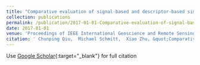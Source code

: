 ```yaml
---
title: "Comparative evaluation of signal-based and descriptor-based similarity measures for SAR-optical image matching"
collection: publications
permalink: /publication/2017-01-01-Comparative-evaluation-of-signal-based-and-descriptor-based-similarity-measures-for-SAR-optical-image-matching
date: 2017-01-01
venue: 'Proceedings of IEEE International Geoscience and Remote Sensing Symposium'
citation: ' Chunping Qiu,  Michael Schmitt,  Xiao Zhu, &quot;Comparative evaluation of signal-based and descriptor-based similarity measures for SAR-optical image matching.&quot; Proceedings of IEEE International Geoscience and Remote Sensing Symposium, 2017.'
---
```

Use [Google Scholar](https://scholar.google.com/scholar?q=Comparative+evaluation+of+signal+based+and+descriptor+based+similarity+measures+for+SAR+optical+image+matching){:target="_blank"} for full citation